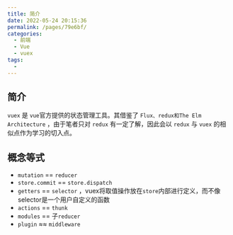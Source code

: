 ```yaml
---
title: 简介
date: 2022-05-24 20:15:36
permalink: /pages/79e6bf/
categories:
  - 前端
  - Vue
  - vuex
tags:
  - 
---
```


## 简介

`vuex` 是 `vue`官方提供的状态管理工具。其借鉴了 `Flux、redux和The Elm Architecture` ，由于笔者只对 `redux` 有一定了解，因此会以 `redux` 与 `vuex` 的相似点作为学习的切入点。

## 概念等式

-   `mutation` == `reducer`
-   `store.commit` == `store.dispatch`
-   `getters` == `selector` ，vuex将取值操作放在`store`内部进行定义，而不像selector是一个用户自定义的函数
-   `actions` == `thunk` 
-   `modules` == 子`reducer`
-   `plugin` ≈≈ `middleware`
